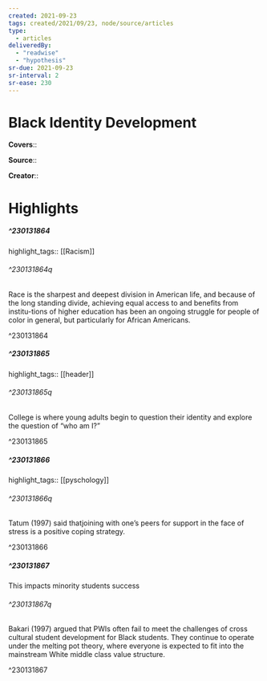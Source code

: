 ```yaml
---
created: 2021-09-23
tags: created/2021/09/23, node/source/articles
type: 
  - articles
deliveredBy: 
  - "readwise"
  - "hypothesis"
sr-due: 2021-09-23
sr-interval: 2
sr-ease: 230
---
```

# Black Identity Development

**Covers**:: 

**Source**:: 

**Creator**::

# Highlights
##### ^230131864

highlight_tags:: [[Racism]]   

###### ^230131864q

Race is the sharpest and deepest division in American life, and because of the long standing divide, achieving equal access to and benefits from institu-tions of higher education has been an ongoing struggle for people of color in general, but particularly for African Americans. 

^230131864

##### ^230131865

highlight_tags:: [[header]]   

###### ^230131865q

College is where young adults begin to question their identity and explore the question of “who am I?” 

^230131865

##### ^230131866

highlight_tags:: [[pyschology]]   

###### ^230131866q

Tatum (1997) said thatjoining with one’s peers for support in the face of stress is a positive coping strategy. 

^230131866

##### ^230131867



This impacts minority students success  

###### ^230131867q

Bakari (1997) argued that PWIs often fail to meet the challenges of cross cultural student development for Black students. They continue to operate under the melting pot theory, where everyone is expected to fit into the mainstream White middle class value structure. 

^230131867

